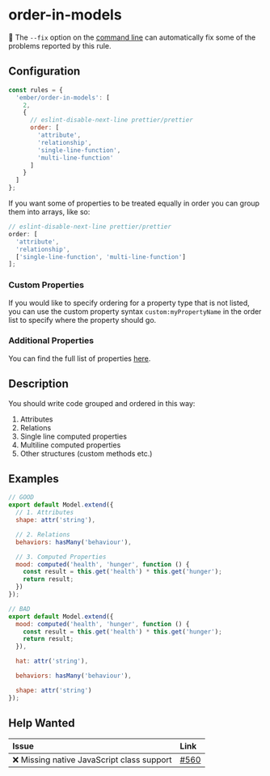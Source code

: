 # order-in-models

:wrench: The `--fix` option on the [command line](https://eslint.org/docs/user-guide/command-line-interface#fixing-problems) can automatically fix some of the problems reported by this rule.

## Configuration

```js
const rules = {
  'ember/order-in-models': [
    2,
    {
      // eslint-disable-next-line prettier/prettier
      order: [
        'attribute',
        'relationship',
        'single-line-function',
        'multi-line-function'
      ]
    }
  ]
};
```

If you want some of properties to be treated equally in order you can group them into arrays, like so:

```js
// eslint-disable-next-line prettier/prettier
order: [
  'attribute',
  'relationship',
  ['single-line-function', 'multi-line-function']
];
```

### Custom Properties

If you would like to specify ordering for a property type that is not listed, you can use the custom property syntax `custom:myPropertyName` in the order list to specify where the property should go.

### Additional Properties

You can find the full list of properties [here](/lib/utils/property-order.js#L10).

## Description

You should write code grouped and ordered in this way:

1. Attributes
2. Relations
3. Single line computed properties
4. Multiline computed properties
5. Other structures (custom methods etc.)

## Examples

```javascript
// GOOD
export default Model.extend({
  // 1. Attributes
  shape: attr('string'),

  // 2. Relations
  behaviors: hasMany('behaviour'),

  // 3. Computed Properties
  mood: computed('health', 'hunger', function () {
    const result = this.get('health') * this.get('hunger');
    return result;
  })
});
```

```javascript
// BAD
export default Model.extend({
  mood: computed('health', 'hunger', function () {
    const result = this.get('health') * this.get('hunger');
    return result;
  }),

  hat: attr('string'),

  behaviors: hasMany('behaviour'),

  shape: attr('string')
});
```

## Help Wanted

| Issue | Link |
| :-- | :-- |
| :x: Missing native JavaScript class support | [#560](https://github.com/ember-cli/eslint-plugin-ember/issues/560) |
